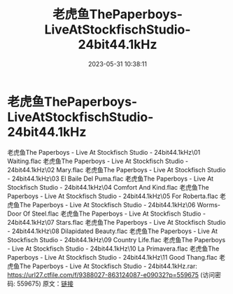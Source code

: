 ﻿---
title: 老虎鱼ThePaperboys-LiveAtStockfischStudio-24bit44.1kHz
date: 2023-05-31 10:38:11
categories: 外语音乐
tags: 外语音乐
---
# 老虎鱼ThePaperboys-LiveAtStockfischStudio-24bit44.1kHz

老虎鱼The Paperboys - Live At Stockfisch
Studio - 24bit44.1kHz\01 Waiting.flac
老虎鱼The Paperboys - Live At Stockfisch Studio - 24bit44.1kHz\02
Mary.flac
老虎鱼The Paperboys - Live At Stockfisch Studio - 24bit44.1kHz\03
El Baile Del Puma.flac
老虎鱼The Paperboys - Live At Stockfisch Studio - 24bit44.1kHz\04
Comfort And Kind.flac
老虎鱼The Paperboys - Live At Stockfisch Studio - 24bit44.1kHz\05
For Roberta.flac
老虎鱼The Paperboys - Live At Stockfisch Studio - 24bit44.1kHz\06
Worms-Door Of Steel.flac
老虎鱼The Paperboys - Live At Stockfisch Studio - 24bit44.1kHz\07
Stars.flac
老虎鱼The Paperboys - Live At Stockfisch Studio - 24bit44.1kHz\08
Dilapidated Beauty.flac
老虎鱼The Paperboys - Live At Stockfisch Studio - 24bit44.1kHz\09
Country Life.flac
老虎鱼The Paperboys - Live At Stockfisch Studio - 24bit44.1kHz\10
La Primavera.flac
老虎鱼The Paperboys - Live At Stockfisch Studio - 24bit44.1kHz\11
Good Thang.flac
老虎鱼The Paperboys - Live At Stockfisch Studio - 24bit44.1kHz.rar:
https://url27.ctfile.com/f/9388027-863124087-e09032?p=559675
(访问密码: 559675)
原文：[链接](https://blog.sina.com.cn/s/blog_1647c7e760103124e.html)